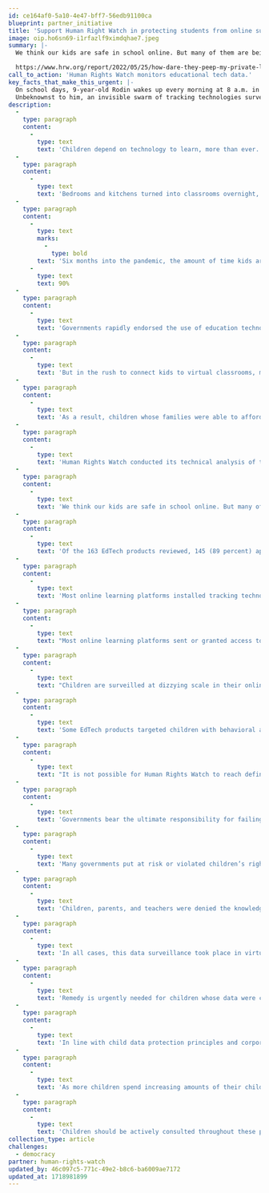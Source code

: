 ```yaml
---
id: ce164af0-5a10-4e47-bff7-56edb91100ca
blueprint: partner_initiative
title: 'Support Human Right Watch in protecting students from online surveillance.'
image: oip.ho6sn69-i1rfazlf9ximdqhae7.jpeg
summary: |-
  We think our kids are safe in school online. But many of them are being surveilled, and parents have often been kept in the dark. Kids are priceless, not products.

  https://www.hrw.org/report/2022/05/25/how-dare-they-peep-my-private-life/childrens-rights-violations-governments
call_to_action: 'Human Rights Watch monitors educational tech data.'
key_facts_that_make_this_urgent: |-
  On school days, 9-year-old Rodin wakes up every morning at 8 a.m. in Istanbul, Turkey. 
  Unbeknownst to him, an invisible swarm of tracking technologies surveil his online interactions throughout his day. Within milliseconds of Rodin logging into class, his school’s online learning platform begins tracking his physical location. The virtual whiteboard passes along information about his doodling habits to advertising technology (AdTech). When Rodin’s math class is over, trackers follow him outside of his virtual classroom and to the different apps and sites he visits across the internet. The social media platform he uses to post his homework silently accesses his phone’s contact list and downloads personal details about his family and friends. Sophisticated algorithms review this trove of data, enough to piece together an intimate portrait of Rodin in order to figure out how he might be easily influenced.
description:
  -
    type: paragraph
    content:
      -
        type: text
        text: 'Children depend on technology to learn, more than ever.'
  -
    type: paragraph
    content:
      -
        type: text
        text: 'Bedrooms and kitchens turned into classrooms overnight, as Covid-19 plunged children, parents, and teachers into online learning so kids could continue to learn safely.'
  -
    type: paragraph
    content:
      -
        type: text
        marks:
          -
            type: bold
        text: 'Six months into the pandemic, the amount of time kids around the world spent in education apps increased '
      -
        type: text
        text: 90%
  -
    type: paragraph
    content:
      -
        type: text
        text: 'Governments rapidly endorsed the use of education technologies (EdTech).'
  -
    type: paragraph
    content:
      -
        type: text
        text: 'But in the rush to connect kids to virtual classrooms, many governments failed to check that their EdTech recommendations were safe for children to use.'
  -
    type: paragraph
    content:
      -
        type: text
        text: 'As a result, children whose families were able to afford access to the internet and connected devices, or who made hard sacrifices in order to do so, were exposed to the privacy practices of the EdTech products they were told or required to use during Covid-19 school closures.'
  -
    type: paragraph
    content:
      -
        type: text
        text: 'Human Rights Watch conducted its technical analysis of the products between March and August 2021, and subsequently verified its findings as detailed in the methodology section. Each analysis essentially took a snapshot of the prevalence and frequency of tracking technologies embedded in each product on a given date in that window. That prevalence and frequency may fluctuate over time based on multiple factors, meaning that an analysis conducted on later dates might observe variations in the behavior of the products.'
  -
    type: paragraph
    content:
      -
        type: text
        text: 'We think our kids are safe in school online. But many of them are being surveilled, and parents have often been kept in the dark. In the rush to connect kids to virtual classrooms during the Covid-19 pandemic, many governments failed to check that their education technology (EdTech) recommendations were safe for children to use. Kids are priceless, not products.'
  -
    type: paragraph
    content:
      -
        type: text
        text: 'Of the 163 EdTech products reviewed, 145 (89 percent) appeared to engage in data practices that put children’s rights at risk, contributed to undermining them, or actively infringed on these rights. These products monitored or had the capacity to monitor children, in most cases secretly and without the consent of children or their parents, in many cases harvesting data on who they are, where they are, what they do in the classroom, who their family and friends are, and what kind of device their families could afford for them to use.'
  -
    type: paragraph
    content:
      -
        type: text
        text: 'Most online learning platforms installed tracking technologies that trailed children outside of their virtual classrooms and across the internet, over time. Some invisibly tagged and fingerprinted children in ways that were impossible to avoid or get rid of—even if children, their parents, and teachers had been aware and had the desire and digital literacy to do so—without throwing the device away in the trash.'
  -
    type: paragraph
    content:
      -
        type: text
        text: "Most online learning platforms sent or granted access to children’s data to third-party companies, usually\_advertising technology (AdTech) companies. In doing so, they appear to have\_permitted the sophisticated algorithms of AdTech companies the opportunity to stitch together and analyze these data to guess at a child’s personal characteristics and interests, and to predict what a child might do next and how they might be influenced. Access to these insights could then be sold to anyone—advertisers, data brokers, and others—who sought to target a defined group of people with similar characteristics online."
  -
    type: paragraph
    content:
      -
        type: text
        text: "Children are surveilled at dizzying scale in their online classrooms. Human Rights Watch observed 145 EdTech products directly sending or granting access to children’s personal data to 196 third-party companies, overwhelmingly AdTech.\_Put another way, the number of AdTech companies receiving children’s data was discovered to be far greater than the EdTech companies sending this data to them."
  -
    type: paragraph
    content:
      -
        type: text
        text: 'Some EdTech products targeted children with behavioral advertising. By using children’s data—extracted from educational settings—to target them with personalized content and advertisements that follow them across the internet, these companies not only distorted children’s online experiences, but also risked influencing their opinions and beliefs at a time in their lives when they are at high risk of manipulative interference. Many more EdTech products sent children’s data to AdTech companies that specialize in behavioral advertising or whose algorithms determine what children see online.'
  -
    type: paragraph
    content:
      -
        type: text
        text: "It is not possible for Human Rights Watch to reach definitive conclusions as to the companies’ motivations in engaging in these actions, beyond reporting on what we observed in the data and the companies’ and governments’ own statements. In response to requests for comment, several EdTech companies denied collecting children’s data. Some companies denied that their products were intended for children’s use,\_or stressed that their virtual classroom pages for children’s use had adequate privacy protections, even if Human Rights Watch’s analysis found that pages adjacent to the virtual classroom pages (such as the login page, home page or adjacent page with children’s content) did not.\_AdTech companies denied knowledge that the data was being sent to them, indicating that in any case it was their clients’ responsibility not to send them children’s data."
  -
    type: paragraph
    content:
      -
        type: text
        text: 'Governments bear the ultimate responsibility for failing to protect children’s right to education. With the exception of a single government—Morocco—all governments reviewed in this report endorsed at least one EdTech product that risked or undermined children’s rights. Most EdTech products were offered to governments at no direct financial cost to them; in the process of endorsing and ensuring their wide adoption during Covid-19 school closures, governments offloaded the true costs of providing online education onto children, who were unknowingly forced to pay for their learning with their rights to privacy, access to information, and potentially freedom of thought.'
  -
    type: paragraph
    content:
      -
        type: text
        text: 'Many governments put at risk or violated children’s rights directly. Of the 42 governments that provided online education to children by building and offering their own EdTech products for use during the pandemic, 39 governments produced products that handled children’s personal data in ways that risked or infringed on their rights. Some of these governments made it compulsory for students and teachers to use their EdTech product, not only subjecting them to the risks of misuse or exploitation of their data, but also making it impossible for children to protect themselves by opting for alternatives to access their education.'
  -
    type: paragraph
    content:
      -
        type: text
        text: 'Children, parents, and teachers were denied the knowledge or opportunity to challenge these data surveillance practices. Most EdTech companies did not disclose their surveillance of children through their data; similarly, most governments did not provide notice to students, parents, and teachers when announcing their EdTech endorsements.'
  -
    type: paragraph
    content:
      -
        type: text
        text: 'In all cases, this data surveillance took place in virtual classrooms and educational settings where children could not reasonably object to such surveillance. Most EdTech companies did not allow their students to decline to be tracked; most of this monitoring happened secretly, without the child’s knowledge or consent. In most instances, it was impossible for children to opt out of such surveillance and data collection without opting out of compulsory education and giving up on formal learning altogether during the pandemic.'
  -
    type: paragraph
    content:
      -
        type: text
        text: 'Remedy is urgently needed for children whose data were collected during the pandemic and remain at risk of misuse and exploitation. Governments should conduct data privacy audits of the EdTech endorsed for children’s learning during the pandemic, remove those that fail these audits, and immediately notify and guide affected schools, teachers, parents, and children to prevent further collection and misuse of children’s data.'
  -
    type: paragraph
    content:
      -
        type: text
        text: 'In line with child data protection principles and corporations’ human rights responsibilities as outlined in the United Nations Guiding Principles on Business and Human Rights, EdTech and AdTech companies should not collect and process children’s data for advertising. Companies should inventory and identify all children’s data ingested during the pandemic, and ensure that they do not process, share, or use children’s data for purposes unrelated to the provision of children’s education. AdTech companies should immediately delete any children’s data they received; EdTech companies should work with governments to define clear retention and deletion rules for children’s data collected during the pandemic.'
  -
    type: paragraph
    content:
      -
        type: text
        text: 'As more children spend increasing amounts of their childhood online, their reliance on the connected world and digital services that enable their education will continue long after the end of the pandemic. Governments should develop, refine, and enforce modern child data protection laws and standards, and ensure that children who want to learn are not compelled to give up their other rights in order to do so.'
  -
    type: paragraph
    content:
      -
        type: text
        text: 'Children should be actively consulted throughout these processes, helping to build safeguards that protect meaningful, safe access to online learning environments that provide the space for children to develop their personalities and their mental and physical abilities to their fullest potential.'
collection_type: article
challenges:
  - democracy
partner: human-rights-watch
updated_by: 46c097c5-771c-49e2-b8c6-ba6009ae7172
updated_at: 1718981899
---
```

